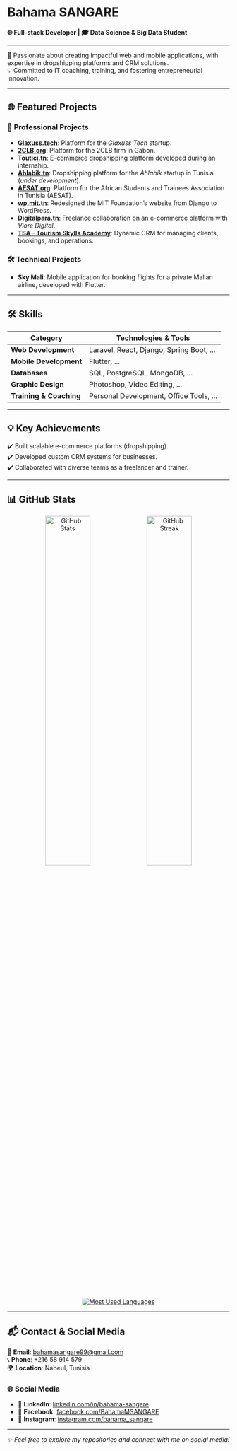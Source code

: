 #  Bahama SANGARE  

**🌐 Full-stack Developer | 🎓 Data Science & Big Data Student**  

---

🌟 Passionate about creating impactful web and mobile applications, with expertise in dropshipping platforms and CRM solutions.  
💡 Committed to IT coaching, training, and fostering entrepreneurial innovation.

---

## 🌐 **Featured Projects**  

### 🚀 **Professional Projects**  
- **[Glaxuss.tech](https://glaxuss.tech)**: Platform for the *Glaxuss Tech* startup.  
- **[2CLB.org](https://2clb.org)**: Platform for the 2CLB firm in Gabon.  
- **[Toutici.tn](https://toutici.tn)**: E-commerce dropshipping platform developed during an internship.  
- **[Ahlabik.tn](https://ahlabik.tn)**: Dropshipping platform for the *Ahlabik* startup in Tunisia (*under development*).  
- **[AESAT.org](https://aesat.org)**: Platform for the African Students and Trainees Association in Tunisia (AESAT).  
- **[wp.mit.tn](https://wp.mit.tn)**: Redesigned the MIT Foundation’s website from Django to WordPress.  
- **[Digitalpara.tn](https://digitalpara.tn)**: Freelance collaboration on an e-commerce platform with *Viore Digital*.  
- **[TSA - Tourism Skylls Academy](https://tsa.ahlabik.tn)**: Dynamic CRM for managing clients, bookings, and operations.  

### 🛠 **Technical Projects**  
- **Sky Mali**: Mobile application for booking flights for a private Malian airline, developed with Flutter.  

---

## 🛠 **Skills**  
| **Category**          | **Technologies & Tools**                       |
|------------------------|-----------------------------------------------|
| **Web Development**    | Laravel, React, Django, Spring Boot, ...      |
| **Mobile Development** | Flutter, ...                                  |
| **Databases**          | SQL, PostgreSQL, MongoDB, ...                 |
| **Graphic Design**     | Photoshop, Video Editing, ...                 |
| **Training & Coaching**| Personal Development, Office Tools, ...       |

---

## 💡 **Key Achievements**  
✔️ Built scalable e-commerce platforms (dropshipping).  
✔️ Developed custom CRM systems for businesses.  
✔️ Collaborated with diverse teams as a freelancer and trainer.  

---

## 📊 **GitHub Stats**  

<p align="center">
  <a href="https://github.com/bahamasangare">
    <img src="https://github-readme-stats.vercel.app/api?username=bahamasangare&count_private=true&show_icons=true&include_all_commits=true&theme=tokyonight" alt="GitHub Stats" width="45%" />
  </a>
  <a href="https://github.com/bahamasangare">
    <img src="https://github-readme-streak-stats.herokuapp.com/?user=bahamasangare&theme=tokyonight" alt="GitHub Streak" width="45%" />
  </a>
</p>
<p align="center">
  <a href="https://github.com/bahamasangare">
    <img src="https://github-readme-stats.vercel.app/api/top-langs/?username=bahamasangare&hide_border=true&layout=compact&langs_count=5&theme=tokyonight" alt="Most Used Languages" />
  </a>
</p>

---

## 📬 **Contact & Social Media**  

📧 **Email**: [bahamasangare99@gmail.com](mailto:bahamasangare99@gmail.com)  
📞 **Phone**: +216 58 914 579  
🌍 **Location**: Nabeul, Tunisia  

### 🌐 **Social Media**  
- 🔗 **LinkedIn**: [linkedin.com/in/bahama-sangare](https://www.linkedin.com/in/bahama-sangare)  
- 🔗 **Facebook**: [facebook.com/BahamaMSANGARE](https://www.facebook.com/BahamaMSANGARE)  
- 🔗 **Instagram**: [instagram.com/bahama_sangare](https://www.instagram.com/bahama_sangare/profilecard/)  

---

✨ *Feel free to explore my repositories and connect with me on social media!*  
